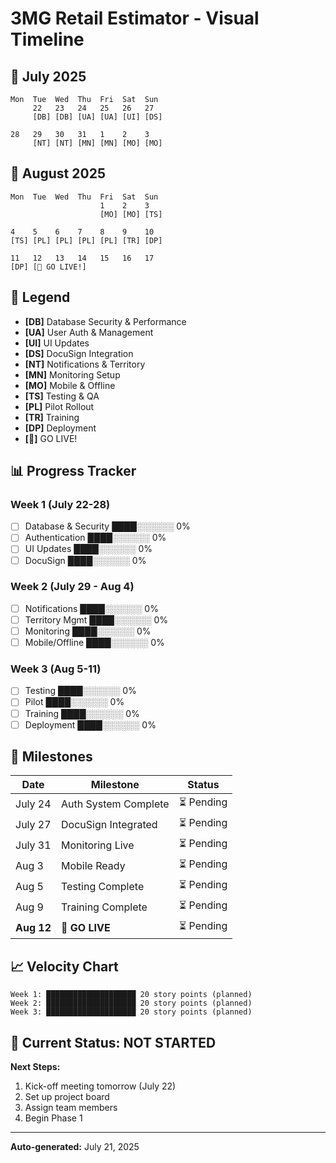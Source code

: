 # 3MG Retail Estimator - Visual Timeline

## 📅 July 2025
```
Mon  Tue  Wed  Thu  Fri  Sat  Sun
     22   23   24   25   26   27
     [DB] [DB] [UA] [UA] [UI] [DS]
     
28   29   30   31   1    2    3
     [NT] [NT] [MN] [MN] [MO] [MO]
```

## 📅 August 2025
```
Mon  Tue  Wed  Thu  Fri  Sat  Sun
                    1    2    3
                    [MO] [MO] [TS]

4    5    6    7    8    9    10
[TS] [PL] [PL] [PL] [PL] [TR] [DP]

11   12   13   14   15   16   17
[DP] [🚀 GO LIVE!]
```

## 🔑 Legend
- **[DB]** Database Security & Performance
- **[UA]** User Auth & Management  
- **[UI]** UI Updates
- **[DS]** DocuSign Integration
- **[NT]** Notifications & Territory
- **[MN]** Monitoring Setup
- **[MO]** Mobile & Offline
- **[TS]** Testing & QA
- **[PL]** Pilot Rollout
- **[TR]** Training
- **[DP]** Deployment
- **[🚀]** GO LIVE!

## 📊 Progress Tracker

### Week 1 (July 22-28)
- [ ] Database & Security ████░░░░░░ 0%
- [ ] Authentication ████░░░░░░ 0%
- [ ] UI Updates ████░░░░░░ 0%
- [ ] DocuSign ████░░░░░░ 0%

### Week 2 (July 29 - Aug 4)
- [ ] Notifications ████░░░░░░ 0%
- [ ] Territory Mgmt ████░░░░░░ 0%
- [ ] Monitoring ████░░░░░░ 0%
- [ ] Mobile/Offline ████░░░░░░ 0%

### Week 3 (Aug 5-11)
- [ ] Testing ████░░░░░░ 0%
- [ ] Pilot ████░░░░░░ 0%
- [ ] Training ████░░░░░░ 0%
- [ ] Deployment ████░░░░░░ 0%

## 🎯 Milestones

| Date | Milestone | Status |
|------|-----------|--------|
| July 24 | Auth System Complete | ⏳ Pending |
| July 27 | DocuSign Integrated | ⏳ Pending |
| July 31 | Monitoring Live | ⏳ Pending |
| Aug 3 | Mobile Ready | ⏳ Pending |
| Aug 5 | Testing Complete | ⏳ Pending |
| Aug 9 | Training Complete | ⏳ Pending |
| **Aug 12** | **🚀 GO LIVE** | ⏳ Pending |

## 📈 Velocity Chart

```
Week 1: ████████████████████ 20 story points (planned)
Week 2: ████████████████████ 20 story points (planned)  
Week 3: ████████████████████ 20 story points (planned)
```

## 🚦 Current Status: NOT STARTED

**Next Steps:**
1. Kick-off meeting tomorrow (July 22)
2. Set up project board
3. Assign team members
4. Begin Phase 1

---

**Auto-generated:** July 21, 2025 